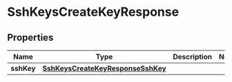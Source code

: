 

# SshKeysCreateKeyResponse


## Properties

| Name | Type | Description | Notes |
|------------ | ------------- | ------------- | -------------|
|**sshKey** | [**SshKeysCreateKeyResponseSshKey**](SshKeysCreateKeyResponseSshKey.md) |  |  |



